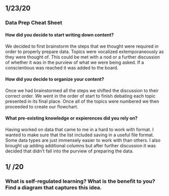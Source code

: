 ## 1/23/20

### Data Prep Cheat Sheet

#### How did you decide to start writing down content?

We decided to first brainstorm the steps that we thought were required in order to properly prepare data.  Topics were vocalized extemporaneously as they were thought of.  This could be met with a nod or a further discussion of whether it was in the purview of what we were being asked.  If a conscientious was reached it was added to the board.

#### How did you decide to organize your content?

Once we had brainstormed all the steps we shifted the discussion to their correct order. We went in the order of start to finish debating each topic presented in its final place.  Once all of the topics were numbered we then proceeded to create our flowchart.

#### What pre-existing knowledge or expierences did you rely on?

Having worked on data that came to me in a hard to work with format.  I wanted to make sure that the list included saving in a useful file format.  Some data types are just immensely easier to work with than others.  I also brought up adding additional columns but after further discussion it was decided that didn't fall into the purview of preparing the data.

## 1/  /20

### What is self-regulated learning? What is the benefit to you? Find a diagram that captures this idea.